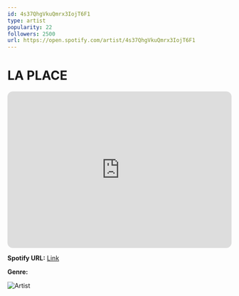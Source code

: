 ```yaml
---
id: 4s37QhgVkuQmrx3IojT6F1
type: artist
popularity: 22
followers: 2500
url: https://open.spotify.com/artist/4s37QhgVkuQmrx3IojT6F1
---
```

# LA PLACE

<iframe style="border-radius:12px" src="https://open.spotify.com/embed/artist/4s37QhgVkuQmrx3IojT6F1" width="100%" height="352" frameBorder="0" allowfullscreen="" allow="autoplay; clipboard-write; encrypted-media; fullscreen; picture-in-picture" loading="lazy"></iframe>

**Spotify URL:** [Link](https://open.spotify.com/artist/4s37QhgVkuQmrx3IojT6F1)

**Genre:** 

![Artist](https://i.scdn.co/image/ab6761610000e5ebf5e39c0b3d561eef81de7658)
